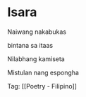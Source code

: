# Isara

Naiwang nakabukas

bintana sa itaas

Nilabhang kamiseta

Mistulan nang espongha

Tag: [[Poetry - Filipino]]

